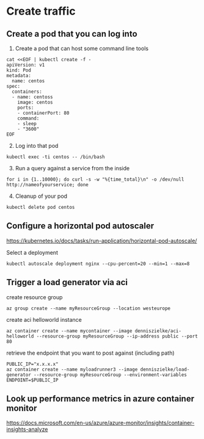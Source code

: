 # Create traffic

## Create a pod that you can log into

1. Create a pod that can host some command line tools
```
cat <<EOF | kubectl create -f -
apiVersion: v1
kind: Pod
metadata:
  name: centos
spec:
  containers:
  - name: centoss
    image: centos
    ports:
    - containerPort: 80
    command:
    - sleep
    - "3600"
EOF
```

2. Log into that pod
```
kubectl exec -ti centos -- /bin/bash
```

3. Run a query against a service from the inside
```
for i in {1..10000}; do curl -s -w "%{time_total}\n" -o /dev/null http://nameofyourservice; done
```

4. Cleanup of your pod
```
kubectl delete pod centos
```

## Configure a horizontal pod autoscaler
https://kubernetes.io/docs/tasks/run-application/horizontal-pod-autoscale/

Select a deployment
```
kubectl autoscale deployment nginx --cpu-percent=20 --min=1 --max=8
```

## Trigger a load generator via aci

create resource group
```
az group create --name myResourceGroup --location westeurope
```

create aci helloworld instance 
```
az container create --name mycontainer --image denniszielke/aci-helloworld --resource-group myResourceGroup --ip-address public --port 80
```

retrieve the endpoint that you want to post against (including path) 
```
PUBLIC_IP="x.x.x.x"
az container create --name myloadrunner3 --image denniszielke/load-generator --resource-group myResourceGroup --environment-variables ENDPOINT=$PUBLIC_IP
```

## Look up performance metrics in azure container monitor
https://docs.microsoft.com/en-us/azure/azure-monitor/insights/container-insights-analyze
